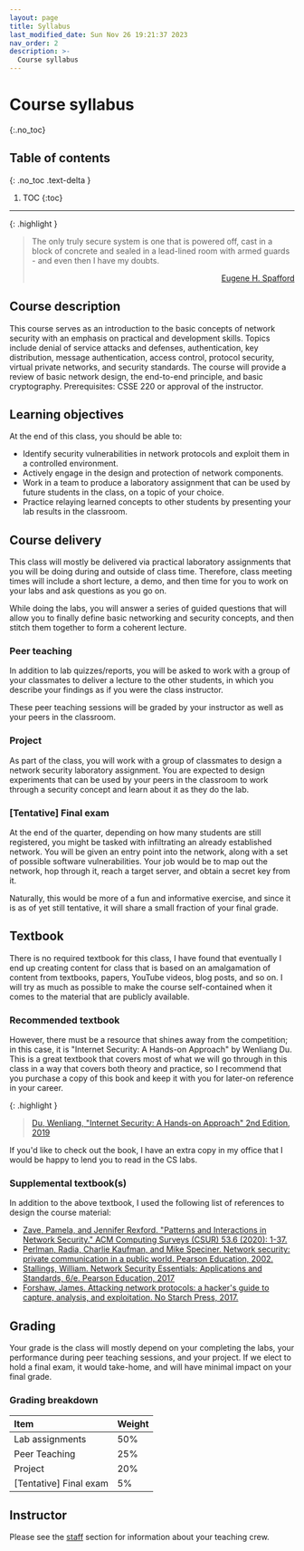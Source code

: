 ```yaml
---
layout: page
title: Syllabus
last_modified_date: Sun Nov 26 19:21:37 2023
nav_order: 2
description: >-
  Course syllabus
---
```


# Course syllabus
{:.no_toc}

## Table of contents
{: .no_toc .text-delta }

1. TOC
{:toc}

---

{: .highlight }
> The only truly secure system is one that is powered off, cast in a block of
> concrete and sealed in a lead-lined room with armed guards - and even then I
> have my doubts.
> <div style="text-align:right;"> <a href="https://spaf.cerias.purdue.edu/"> Eugene H. Spafford </a> </div>

## Course description

This course serves as an introduction to the basic concepts of network security
with an emphasis on practical and development skills. Topics include denial of
service attacks and defenses, authentication, key distribution, message
authentication, access control, protocol security, virtual private networks, and
security standards. The course will provide a review of basic network design,
the end-to-end principle, and basic cryptography. Prerequisites: CSSE 220 or
approval of the instructor.

## Learning objectives

At the end of this class, you should be able to:

- Identify security vulnerabilities in network protocols and exploit them in a
  controlled environment.
- Actively engage in the design and protection of network components.
- Work in a team to produce a laboratory assignment that can be used by future
  students in the class, on a topic of your choice.
- Practice relaying learned concepts to other students by presenting your lab
  results in the classroom.

## Course delivery

This class will mostly be delivered via practical laboratory assignments that
you will be doing during and outside of class time. Therefore, class meeting
times will include a short lecture, a demo, and then time for you to work on
your labs and ask questions as you go on.

While doing the labs, you will answer a series of guided questions that will
allow you to finally define basic networking and security concepts, and then
stitch them together to form a coherent lecture.

### Peer teaching

In addition to lab quizzes/reports, you will be asked to work with a group of
your classmates to deliver a lecture to the other students, in which you
describe your findings as if you were the class instructor.

These peer teaching sessions will be graded by your instructor as well as your
peers in the classroom.

### Project

As part of the class, you will work with a group of classmates to design a
network security laboratory assignment. You are expected to design experiments
that can be used by your peers in the classroom to work through a security
concept and learn about it as they do the lab.

### [Tentative] Final exam

At the end of the quarter, depending on how many students are still registered,
you might be tasked with infiltrating an already established network. You will
be given an entry point into the network, along with a set of possible software
vulnerabilities. Your job would be to map out the network, hop through it, reach
a target server, and obtain a secret key from it.

Naturally, this would be more of a fun and informative exercise, and since it is
as of yet still tentative, it will share a small fraction of your final grade.

## Textbook

There is no required textbook for this class, I have found that eventually I end
up creating content for class that is based on an amalgamation of content from
textbooks, papers, YouTube videos, blog posts, and so on. I will try as much as
possible to make the course self-contained when it comes to the material that
are publicly available.

### Recommended textbook

However, there must be a resource that shines away from the competition; in this
case, it is "Internet Security: A Hands-on Approach" by Wenliang Du. This is a
great textbook that covers most of what we will go through in this class in a
way that covers both theory and practice, so I recommend that you purchase a
copy of this book and keep it with you for later-on reference in your career.

{: .highlight }
> [Du, Wenliang, "Internet Security: A Hands-on Approach" 2nd Edition,
> 2019](https://www.amazon.com/gp/product/1733003916?ref=ppx_pt2_dt_b_prod_image)

If you'd like to check out the book, I have an extra copy in my office that I
would be happy to lend you to read in the CS labs.

### Supplemental textbook(s)


In addition to the above textbook, I used the following list of references to
design the course material:

- [Zave, Pamela, and Jennifer Rexford. "Patterns and Interactions in Network
  Security." ACM Computing Surveys (CSUR) 53.6 (2020):
  1-37.](https://dl.acm.org/doi/pdf/10.1145/3417988?casa_token=QX4l42HmCnQAAAAA:I6tqA4MwoDt0_dqROuUBh7z-uYNYTkkGMcdyIPNPmaVoRyAeziusxywD2lMObUNdp1WaFrfUxgw)
- [Perlman, Radia, Charlie Kaufman, and Mike Speciner. Network security: private
  communication in a public world. Pearson Education,
  2002.](https://www.pearson.com/us/higher-education/program/Kaufman-Network-Security-Private-Communication-in-a-Public-World-2nd-Edition/PGM188104.html)
- [Stallings, William. Network Security Essentials: Applications and Standards,
  6/e. Pearson Education,
  2017](https://www.pearson.com/us/higher-education/program/Stallings-Network-Security-Essentials-Applications-and-Standards-6th-Edition/PGM337626.html)
- [Forshaw, James. Attacking network protocols: a hacker's guide to capture,
  analysis, and exploitation. No Starch Press,
  2017.](https://www.google.com/books/edition/Attacking_Network_Protocols/EVv6DwAAQBAJ?hl=en&gbpv=0)

## Grading

Your grade is the class will mostly depend on your completing the labs, your
performance during peer teaching sessions, and your project. If we elect to hold
a final exam, it would take-home, and will have minimal impact on your final
grade.

### Grading breakdown

| Item                   | Weight |
| :----                  | :----- |
| Lab assignments        | 50%    |
| Peer Teaching          | 25%    |
| Project                | 20%    |
| [Tentative] Final exam | 5%     |

## Instructor

Please see the [staff]({{site.baseurl}}/staff) section for information about
your teaching crew.

